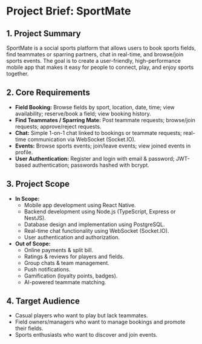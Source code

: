 # Project Brief: SportMate

## 1. Project Summary

SportMate is a social sports platform that allows users to book sports fields, find teammates or sparring partners, chat in real-time, and browse/join sports events. The goal is to create a user-friendly, high-performance mobile app that makes it easy for people to connect, play, and enjoy sports together.

## 2. Core Requirements

- **Field Booking:** Browse fields by sport, location, date, time; view availability; reserve/book a field; view booking history.
- **Find Teammates / Sparring Mate:** Post teammate requests; browse/join requests; approve/reject requests.
- **Chat:** Simple 1-on-1 chat linked to bookings or teammate requests; real-time communication via WebSocket (Socket.IO).
- **Events:** Browse sports events; join/leave events; view joined events in profile.
- **User Authentication:** Register and login with email & password; JWT-based authentication; passwords hashed with bcrypt.

## 3. Project Scope

- **In Scope:**
  - Mobile app development using React Native.
  - Backend development using Node.js (TypeScript, Express or NestJS).
  - Database design and implementation using PostgreSQL.
  - Real-time chat functionality using WebSocket (Socket.IO).
  - User authentication and authorization.
- **Out of Scope:**
  - Online payments & split bill.
  - Ratings & reviews for players and fields.
  - Group chats & team management.
  - Push notifications.
  - Gamification (loyalty points, badges).
  - AI-powered teammate matching.

## 4. Target Audience

- Casual players who want to play but lack teammates.
- Field owners/managers who want to manage bookings and promote their fields.
- Sports enthusiasts who want to discover and join events.
